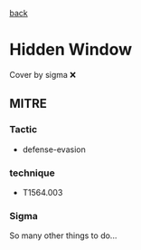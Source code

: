 [back](../index.md)
# Hidden Window
Cover by sigma :x: 

## MITRE
### Tactic
  - defense-evasion

### technique
  - T1564.003

### Sigma

 So many other things to do...